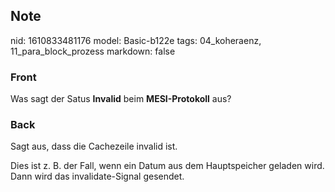 ## Note
nid: 1610833481176
model: Basic-b122e
tags: 04_koheraenz, 11_para_block_prozess
markdown: false

### Front
Was sagt der Satus <b>Invalid</b> beim <b>MESI-Protokoll</b> aus?

### Back
Sagt aus, dass die Cachezeile invalid ist.
<div>
  Dies ist z. B. der Fall, wenn ein Datum aus dem Hauptspeicher
  geladen wird. Dann wird das invalidate-Signal gesendet.
</div>
